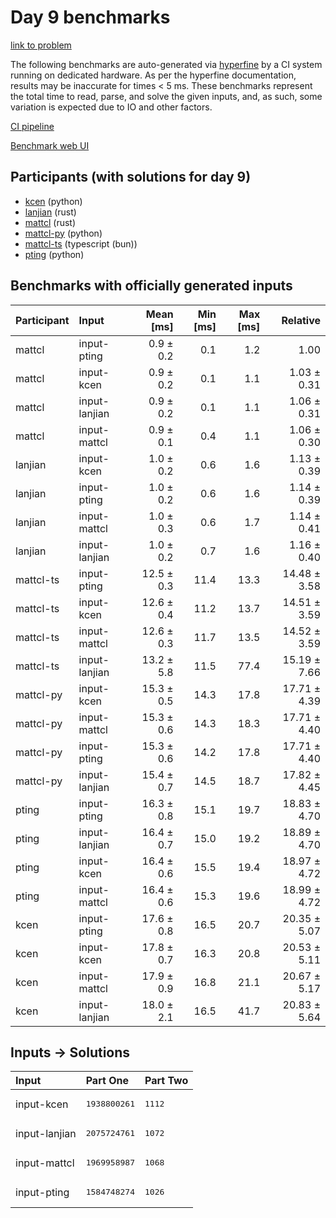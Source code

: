 # Day 9 benchmarks

[link to problem](https://adventofcode.com/2023/day/9)

The following benchmarks are auto-generated via
[hyperfine](https://github.com/sharkdp/hyperfine) by a CI system running on
dedicated hardware. As per the hyperfine documentation, results may be
inaccurate for times < 5 ms. These benchmarks represent the total time to read,
parse, and solve the given inputs, and, as such, some variation is expected due
to IO and other factors.

[CI pipeline](http://ci.papercode.net:8080/teams/main/pipelines/aoc2023)

[Benchmark web UI](https://aoc.ancalagon.black)


## Participants (with solutions for day 9)

- [kcen](https://github.com/kcen/aoc2023) (python)
- [lanjian](https://github.com/lanjian/aoc-2023) (rust)
- [mattcl](https://github.com/mattcl/aoc2023) (rust)
- [mattcl-py](https://github.com/mattcl/aoc2023-py) (python)
- [mattcl-ts](https://github.com/mattcl/aoc2023-js) (typescript (bun))
- [pting](https://github.com/pting/aoc2023) (python)


## Benchmarks with officially generated inputs

| Participant | Input | Mean [ms] | Min [ms] | Max [ms] | Relative |
|:---|:---|---:|---:|---:|---:|
| mattcl | input-pting | 0.9 ± 0.2 | 0.1 | 1.2 | 1.00 |
| mattcl | input-kcen | 0.9 ± 0.2 | 0.1 | 1.1 | 1.03 ± 0.31 |
| mattcl | input-lanjian | 0.9 ± 0.2 | 0.1 | 1.1 | 1.06 ± 0.31 |
| mattcl | input-mattcl | 0.9 ± 0.1 | 0.4 | 1.1 | 1.06 ± 0.30 |
| lanjian | input-kcen | 1.0 ± 0.2 | 0.6 | 1.6 | 1.13 ± 0.39 |
| lanjian | input-pting | 1.0 ± 0.2 | 0.6 | 1.6 | 1.14 ± 0.39 |
| lanjian | input-mattcl | 1.0 ± 0.3 | 0.6 | 1.7 | 1.14 ± 0.41 |
| lanjian | input-lanjian | 1.0 ± 0.2 | 0.7 | 1.6 | 1.16 ± 0.40 |
| mattcl-ts | input-pting | 12.5 ± 0.3 | 11.4 | 13.3 | 14.48 ± 3.58 |
| mattcl-ts | input-kcen | 12.6 ± 0.4 | 11.2 | 13.7 | 14.51 ± 3.59 |
| mattcl-ts | input-mattcl | 12.6 ± 0.3 | 11.7 | 13.5 | 14.52 ± 3.59 |
| mattcl-ts | input-lanjian | 13.2 ± 5.8 | 11.5 | 77.4 | 15.19 ± 7.66 |
| mattcl-py | input-kcen | 15.3 ± 0.5 | 14.3 | 17.8 | 17.71 ± 4.39 |
| mattcl-py | input-mattcl | 15.3 ± 0.6 | 14.3 | 18.3 | 17.71 ± 4.40 |
| mattcl-py | input-pting | 15.3 ± 0.6 | 14.2 | 17.8 | 17.71 ± 4.40 |
| mattcl-py | input-lanjian | 15.4 ± 0.7 | 14.5 | 18.7 | 17.82 ± 4.45 |
| pting | input-pting | 16.3 ± 0.8 | 15.1 | 19.7 | 18.83 ± 4.70 |
| pting | input-lanjian | 16.4 ± 0.7 | 15.0 | 19.2 | 18.89 ± 4.70 |
| pting | input-kcen | 16.4 ± 0.6 | 15.5 | 19.4 | 18.97 ± 4.72 |
| pting | input-mattcl | 16.4 ± 0.6 | 15.3 | 19.6 | 18.99 ± 4.72 |
| kcen | input-pting | 17.6 ± 0.8 | 16.5 | 20.7 | 20.35 ± 5.07 |
| kcen | input-kcen | 17.8 ± 0.7 | 16.3 | 20.8 | 20.53 ± 5.11 |
| kcen | input-mattcl | 17.9 ± 0.9 | 16.8 | 21.1 | 20.67 ± 5.17 |
| kcen | input-lanjian | 18.0 ± 2.1 | 16.5 | 41.7 | 20.83 ± 5.64 |


## Inputs -> Solutions

| Input | Part One | Part Two |
|:---|:---|:---|
|input-kcen|<pre>1938800261</pre>|<pre>1112</pre>|
|input-lanjian|<pre>2075724761</pre>|<pre>1072</pre>|
|input-mattcl|<pre>1969958987</pre>|<pre>1068</pre>|
|input-pting|<pre>1584748274</pre>|<pre>1026</pre>|